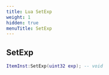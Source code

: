 ```yaml
---
title: Lua SetExp
weight: 1
hidden: true
menuTitle: SetExp
---
```

## SetExp
```lua
ItemInst:SetExp(uint32 exp); -- void
```
